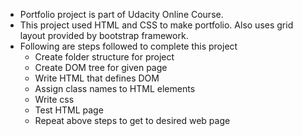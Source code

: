 - Portfolio project is part of Udacity Online Course. 
- This project used HTML and CSS to make portfolio. Also uses grid layout provided by bootstrap framework.
- Following are steps followed to complete this project
  * Create folder structure for project
  * Create DOM tree for given page
  * Write HTML that defines DOM
  * Assign class names to HTML elements
  * Write css
  * Test HTML page
  * Repeat above steps to get to desired web page
